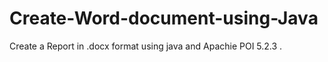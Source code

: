 # Create-Word-document-using-Java
Create a Report  in  .docx  format using java and Apachie POI  5.2.3 .
